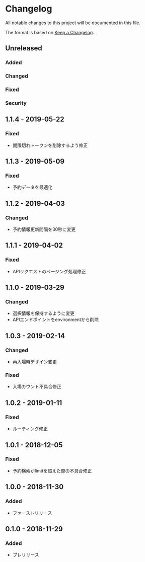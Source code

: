 # Changelog
All notable changes to this project will be documented in this file.

The format is based on [Keep a Changelog](http://keepachangelog.com/).

## Unreleased
### Added

### Changed

### Fixed

### Security

## 1.1.4 - 2019-05-22
### Fixed
- 期限切れトークンを削除するよう修正

## 1.1.3 - 2019-05-09
### Fixed
- 予約データを最適化

## 1.1.2 - 2019-04-03
### Changed
- 予約情報更新間隔を30秒に変更

## 1.1.1 - 2019-04-02
### Fixed
- APIリクエストのページング処理修正

## 1.1.0 - 2019-03-29
### Changed
- 選択情報を保持するように変更
- APIエンドポイントをenvironmentから削除

## 1.0.3 - 2019-02-14
### Changed
- 再入場時デザイン変更
### Fixed
- 入場カウント不具合修正

## 1.0.2 - 2019-01-11
### Fixed
- ルーティング修正

## 1.0.1 - 2018-12-05
### Fixed
- 予約検索がlimitを超えた際の不具合修正

## 1.0.0 - 2018-11-30
### Added
- ファーストリリース

## 0.1.0 - 2018-11-29
### Added
- プレリリース